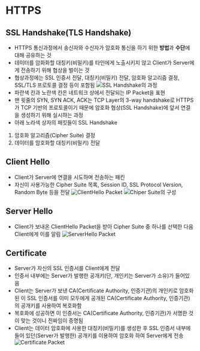 # HTTPS
## SSL Handshake(TLS Handshake)
- HTTPS 통신과정에서 송신자와 수신자가 암호화 통신을 하기 위한 **방법**과 **수단**에 대해 공유하는 것
- 데이터를 암화화할 대칭키(비밀키)를 타인에게 노출시키지 않고 Client가 Server에게 전송하기 위해 협상을 벌이는 것
- 협상과정에는 SSL 인증서 전달, 대칭키(비밀키) 전달, 암호화 알고리즘 결정, SSL/TLS 프로토콜 결정 등이 포함됨
![SSL Handshake의 과정](https://github.com/gijeogiya/TIL/assets/97646078/4eed041b-5ea5-4878-b6b5-2a4df526b08a)
- 파란색 칸과 노란색 칸은 네트워크 상에서 전달되는 IP Packet을 표현
- 맨 윗줄의 SYN, SYN ACK, ACK는 TCP Layer의 3-way handshake로 HTTPS가 TCP 기반의 프로토콜이기 때문에 암호화 협상(SSL Handshake)에 앞서 연결을 생성하기 위해 실시하는 과정
- 아래 노라색 상자의 패킷들이 SSL Handshake
1. 암호화 알고리즘(Cipher Suite) 결정
2. 데이터를 암호화할 대칭키(비밀키) 전달
## Client Hello
- Client가 Server에 연결을 시도하며 전송하는 패킨
- 자신이 사용가능한 Cipher Suite 목록, Session ID, SSL Protocol Version, Random Byte 등을 전달
![ClientHello Packet](https://github.com/gijeogiya/TIL/assets/97646078/72c6230c-5adf-4758-8d1b-612c043063b5)
![Chiper Suite의 구성](https://github.com/gijeogiya/TIL/assets/97646078/31435b03-29ed-4d11-b88f-800af958540f)
## Server Hello
- Client가 보내온 ClientHello Packet을 받아 Cipher Suite 중 하나를 선택한 다음 Client에게 이를 알림
![ServerHello Packet](https://github.com/gijeogiya/TIL/assets/97646078/60a6983e-492b-4431-871b-4129e9f6dcb1)
## Certificate
- Server가 자신의 SSL 인증서를 Client에게 전달
- 인증서 내부에는 Server가 발행한 공개키(단, 개인키는 Server가 소유)가 들어있음
- Client는 Server가 보낸 CA(Certificate Authority, 인증기관)의 개인키로 암호화된 이 SSL 인증서를 이미 모두에게 공개된 CA(Certificate Authority, 인증기관)의 공개키를 사용하여 복호화함
- 복호화에 성공하면 이 인증서는 CA(Certificate Authority, 인증기관)가 서명한 것이 맞는 것이니 진짜임이 증명됨
- Client는 데이터 암호화에 사용한 대칭키(비밀키)를 생성한 후 SSL 인증서 내부에 들어 있던(Server가 발행한) 공개키를 이용하여 암호화 하여 Server에게 전송
![Certificate Packet](https://github.com/gijeogiya/TIL/assets/97646078/c81fd3ce-d8d5-4a0c-a5d8-9159773e9062)

